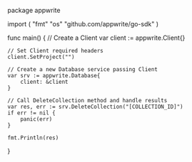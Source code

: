 package appwrite

import (
    "fmt"
    "os"
    "github.com/appwrite/go-sdk"
)

func main() {
    // Create a Client
    var client := appwrite.Client{}

    // Set Client required headers
    client.SetProject("")

    // Create a new Database service passing Client
    var srv := appwrite.Database{
        client: &client
    }

    // Call DeleteCollection method and handle results
    var res, err := srv.DeleteCollection("[COLLECTION_ID]")
    if err != nil {
        panic(err)
    }

    fmt.Println(res)
}